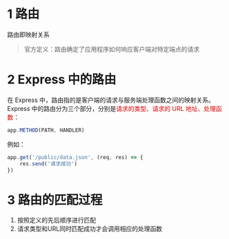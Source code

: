 # 1 路由
路由即映射关系
> 官方定义：路由确定了应用程序如何响应客户端对特定端点的请求


# 2 Express 中的路由
在 Express 中，路由指的是客户端的请求与服务端处理函数之间的映射关系。
Express 中的路由分为三个部分，分别是<font color = dark red>请求的类型、请求的 URL 地址、处理函数</font>：

```js
app.METHOD(PATH, HANDLER)
```

例如：
```js
app.get('/public/data.json', (req, res) => {
	res.send('请求成功')
})
```

# 3 路由的匹配过程
1. 按照定义的先后顺序进行匹配
2. 请求类型和URL同时匹配成功才会调用相应的处理函数